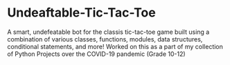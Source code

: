 # Undeaftable-Tic-Tac-Toe
A smart, undefeatable bot for the classis tic-tac-toe game built using a combination of various classes, functions, modules, data structures, conditional statements, and more!
Worked on this as a part of my collection of Python Projects over the COVID-19 pandemic (Grade 10-12)
